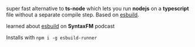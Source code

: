 super fast alternative to **ts-node** which lets you run **nodejs** on a **typescript** file without a separate compile step. Based on [esbuild](/knowledge/esbuild).

learned about [esbuild](/knowledge/esbuild) on **SyntaxFM** podcast

Installs with `npm i -g esbuild-runner`
